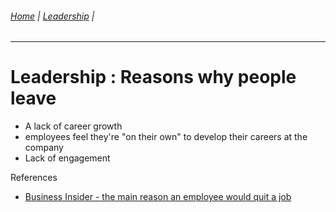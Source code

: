 ###### [Home](https://github.com/RyKaj/Documentation/blob/master/README.md) | [Leadership](https://github.com/RyKaj/Documentation/tree/master/Leadership/README.md) |
------------

# Leadership : Reasons why people leave

  - A lack of career growth
  - employees feel they're "on their own" to develop their careers at
    the company
  - Lack of engagement

References

  - [Business Insider - the main reason an employee would quit a
    job](https://www.businessinsider.com/the-main-reason-an-employee-would-quit-a-job-2019-6)
